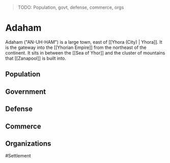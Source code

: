 > TODO: Population, govt, defense, commerce, orgs

# Adaham
Adaham ("AN-UH-HAM") is a large town, east of [[Yhora (City) | Yhora]]. It is the gateway into the [[Yhorian Empire]] from the northeast of the continent. It sits in between the [[Sea of Yhor]] and the cluster of mountains that [[Zanapool]] is built into. 

## Population


## Government


## Defense


## Commerce


## Organizations


#Settlement 